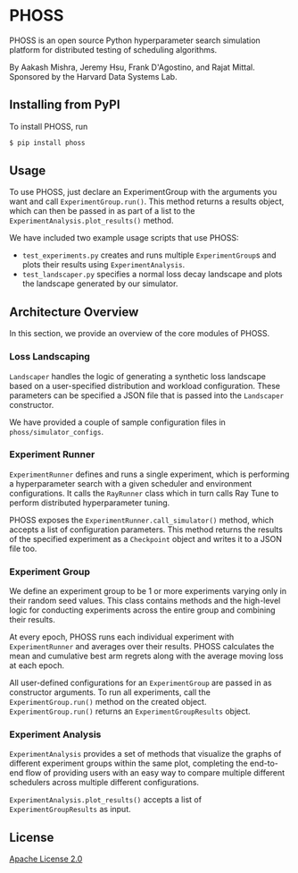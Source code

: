 # PHOSS

PHOSS is an open source Python hyperparameter search simulation platform for
distributed testing of scheduling algorithms.

By Aakash Mishra, Jeremy Hsu, Frank D'Agostino, and Rajat Mittal.
Sponsored by the Harvard Data Systems Lab.

## Installing from PyPI

To install PHOSS, run
```bash
$ pip install phoss
```

## Usage

To use PHOSS, just declare an ExperimentGroup with the arguments you want and
call `ExperimentGroup.run()`. This method returns a results object, which can
then be passed in as part of a list to the `ExperimentAnalysis.plot_results()`
method.

We have included two example usage scripts that use PHOSS:
- `test_experiments.py` creates and runs multiple `ExperimentGroup`s and plots
their results using `ExperimentAnalysis`.
- `test_landscaper.py` specifies a normal loss decay landscape and plots the
landscape generated by our simulator.

## Architecture Overview

In this section, we provide an overview of the core modules of PHOSS.

### Loss Landscaping

`Landscaper` handles the logic of generating a synthetic loss landscape based on
a user-specified distribution and workload configuration. These parameters can
be specified a JSON file that is passed into the `Landscaper` constructor.

We have provided a couple of sample configuration files in
`phoss/simulator_configs`.

### Experiment Runner

`ExperimentRunner` defines and runs a single experiment, which is performing a
hyperparameter search with a given scheduler and environment configurations. It
calls the `RayRunner` class which in turn calls Ray Tune to perform distributed
hyperparameter tuning.

PHOSS exposes the `ExperimentRunner.call_simulator()` method, which accepts a
list of configuration parameters. This method returns the results of the
specified experiment as a `Checkpoint` object and writes it to a JSON file too.

### Experiment Group

We define an experiment group to be 1 or more experiments varying only in their
random seed values. This class contains methods and the high-level logic for
conducting experiments across the entire group and combining their results.

At every epoch, PHOSS runs each individual experiment with `ExperimentRunner`
and averages over their results. PHOSS calculates the mean and cumulative best
arm regrets along with the average moving loss at each epoch.

All user-defined configurations for an `ExperimentGroup` are passed in as
constructor arguments. To run all experiments, call the `ExperimentGroup.run()`
method on the created object. `ExperimentGroup.run()` returns an
`ExperimentGroupResults` object.

### Experiment Analysis

`ExperimentAnalysis` provides a set of methods that visualize the graphs of
different experiment groups within the same plot, completing the end-to-end
flow of providing users with an easy way to compare multiple different
schedulers across multiple different configurations.

`ExperimentAnalysis.plot_results()` accepts a list of `ExperimentGroupResults`
as input.

## License

[Apache License 2.0](LICENSE)
